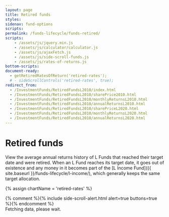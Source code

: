 ```yaml
---
layout: page
title: Retired funds
styles:
sidenav: fund-options
scripts:
permalink: /funds-lifecycle/funds-retired/
scripts:
    - /assets/js/jquery.min.js
    - /assets/js/calculator/calculator.js
    - /assets/js/ajaxFetch.js
    - /assets/js/side-scroll-funds.js
    - /assets/js/rates-of-returns.js
bottom-scripts:
document-ready:
  - getRetiredRatesOfReturn('retired-rates');
  # - sideScrollControls('retired-rates', true);
redirect_from:
  - /InvestmentFunds/RetiredFundsL2010/index.html
  - /InvestmentFunds/RetiredFundsL2010/sharePrice2010.html
  - /InvestmentFunds/RetiredFundsL2010/monthlyReturnsL2010.html
  - /InvestmentFunds/RetiredFundsL2010/annualReturnsL2010.html
  - /InvestmentFunds/RetiredFundsL2010/sharePriceL2020.html
  - /InvestmentFunds/RetiredFundsL2010/monthlyReturnsL2020.html
  - /InvestmentFunds/RetiredFundsL2010/annualReturnsL2020.html
---
```


# Retired funds

View the average annual returns history of L Funds that reached their target date and were retired. When an L Fund reaches its target date, it goes out of existence and any money in it becomes part of the [L Income Fund]({{ site.baseurl }}/funds-lifecycle/l-income/), which generally keeps the same target allocation.

{% assign chartName = 'retired-rates' %}

<section id="{{chartName}}-section" class="rates-of-return-table">
  {% comment %}{% include side-scroll-alert.html alert=true buttons=true %}{% endcomment %}
  <div id="{{chartName}}-table" class="table-side-scroll">Fetching data, please wait.</div>
</section>
